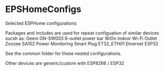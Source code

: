 # EPSHomeConfigs
Selected ESPHome configurations

Packages and includes are used for repeat configuation of similar devices sucsh as:
Geeni GN-SW003 6-outlet power bar
WiOn Indoor Wi-Fi Outlet
Zoozee SA102 Power Monitoring Smart Plug
ET32_ETH01 Etnernet ESP32

See the common folder for these nested configurations.

Other devices are generic/custom with ESP8266 / ESP32
